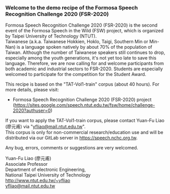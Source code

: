 ### Welcome to the demo recipe of the Formosa Speech Recognition Challenge 2020 (FSR-2020)

Formosa Speech Recognition Challenge 2020 (FSR-2020) is the second event of the Formosa Speech in the Wild (FSW) project, which is organized by Taipei University of Technology (NTUT).  
Taiwanese (a.k.a. Taiwanese Hokkien, Hoklo, Taigi, Southern Min or Min-Nan) is a language spoken natively by about 70% of the population of Taiwan. Although the number of Taiwanese speakers still continues to drop, especially among the youth generations, it's not yet too late to save this language. Therefore, we are now calling for and welcome participants from both academic and industrial sectors to FSR-2020. Students are especially welcomed to participate for the competition for the Student Award.

This recipe is based on the "TAT-Vol1-train" corpus (about 40 hours). For more details, please visit: 
* Formosa Speech Recognition Challenge 2020 (FSR-2020) project (https://sites.google.com/speech.ntut.edu.tw/fsw/home/challenge-2020?authuser=0)
  
If you want to apply the TAT-Vol1-train corpus, please contact Yuan-Fu Liao (廖元甫) via "yfliao@mail.ntut.edu.tw".  
This corpus is only for non-commercial research/education use and will be distributed via our GitLab server in https://speech.nchc.org.tw.  
  
Any bug, errors, comments or suggestions are very welcomed.  
  
Yuan-Fu Liao (廖元甫)  
Associate Professor  
Department of electronic Engineering,  
National Taipei University of Technology  
http://www.ntut.edu.tw/~yfliao  
yfliao@mail.ntut.edu.tw  

